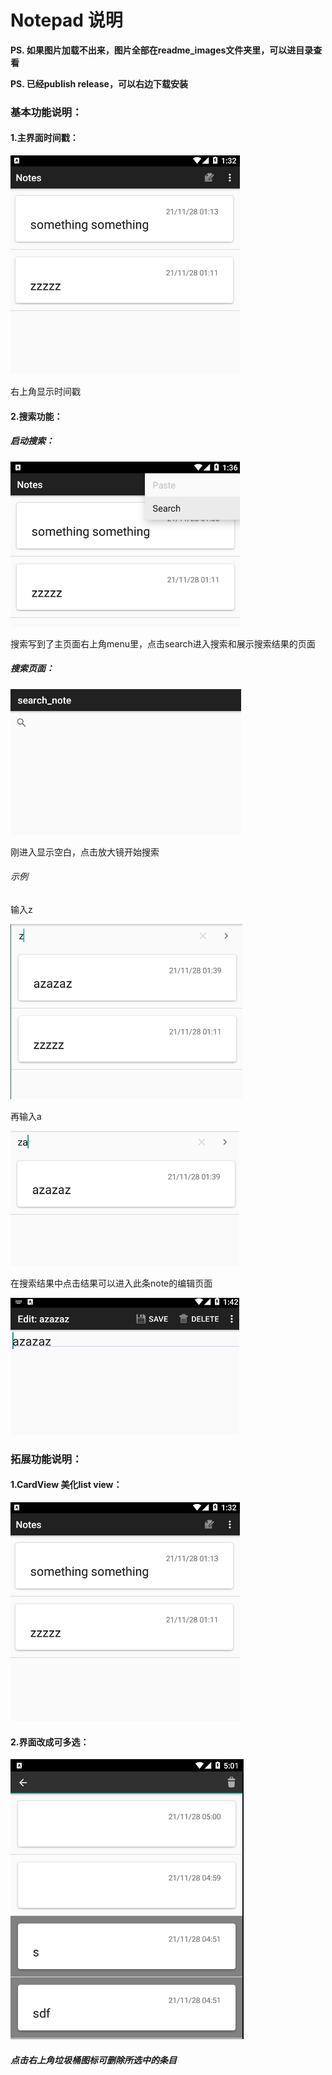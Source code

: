 # Notepad 说明





**PS. 如果图片加载不出来，图片全部在readme_images文件夹里，可以进目录查看**

**PS. 已经publish release，可以右边下载安装**



### 基本功能说明：



#### 1.主界面时间戳：

![image-20211128013235609](.\readme_images\image-20211128013235609.png)

右上角显示时间戳







#### 2.搜索功能：

#####   启动搜索：

![image-20211128013650922](.\readme_images\image-20211128013650922.png)

搜索写到了主页面右上角menu里，点击search进入搜索和展示搜索结果的页面



#####   搜索页面：

![image-20211128014008006](.\readme_images\image-20211128014008006.png)

刚进入显示空白，点击放大镜开始搜索

###### 示例

输入z

![image-20211128014128148](.\readme_images\image-20211128014128148.png)

再输入a

![image-20211128014155021](.\readme_images\image-20211128014155021.png)

在搜索结果中点击结果可以进入此条note的编辑页面

![image-20211128014250696](.\readme_images\image-20211128014250696.png)







### 拓展功能说明：



#### 1.CardView 美化list view：

![image-20211128013235609](.\readme_images\image-20211128013235609.png)

#### 2.界面改成可多选：
![image-20211128013235609](.\readme_images\image-20211128050113171.png)

##### 点击右上角垃圾桶图标可删除所选中的条目

